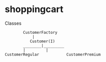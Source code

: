 # shoppingcart

Classes

			CustomerFactory
				|
			   Customer(I)
			________|_________	
			|		  |
	CustomerRegular            CustomerPremium
